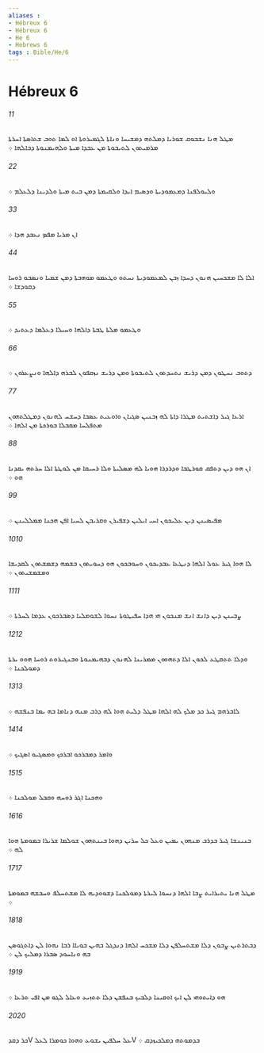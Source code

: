 ```yaml
---
aliases : 
- Hébreux 6
- Hébreux 6
- He 6
- Hebrews 6
tags : Bible/He/6
---
```


# Hébreux 6

###### 11
ܡܛܠ ܗܢܐ ܢܫܒܘܩ ܫܘܪܝܐ ܕܡܠܬܗ ܕܡܫܝܚܐ ܘܢܐܬܐ ܠܓܡܝܪܘܬܐ ܐܘ ܠܡܐ ܬܘܒ ܫܬܐܤܬܐ ܐܚܪܬܐ ܡܪܡܝܬܘܢ ܠܬܝܒܘܬܐ ܡܢ ܥܒܕܐ ܡܝܬܐ ܘܠܗܝܡܢܘܬܐ ܕܒܐܠܗܐ ܀
###### 22
ܘܠܝܘܠܦܢܐ ܕܡܥܡܘܕܝܬܐ ܘܕܤܝܡ ܐܝܕܐ ܘܠܩܝܡܬܐ ܕܡܢ ܒܝܬ ܡܝܬܐ ܘܠܕܝܢܐ ܕܠܥܠܡ ܀
###### 33
ܐܢ ܡܪܝܐ ܡܦܤ ܢܥܒܕ ܗܕܐ ܀
###### 44
ܐܠܐ ܠܐ ܡܫܟܚܝܢ ܗܢܘܢ ܕܚܕܐ ܙܒܢ ܠܡܥܡܘܕܝܬܐ ܢܚܬܘ ܘܛܥܡܘ ܡܘܗܒܬܐ ܕܡܢ ܫܡܝܐ ܘܢܤܒܘ ܪܘܚܐ ܕܩܘܕܫܐ ܀
###### 55
ܘܛܥܡܘ ܡܠܬܐ ܛܒܬܐ ܕܐܠܗܐ ܘܚܝܠܐ ܕܥܠܡܐ ܕܥܬܝܕ ܀
###### 66
ܕܬܘܒ ܢܚܛܘܢ ܕܡܢ ܕܪܝܫ ܢܬܚܕܬܘܢ ܠܬܝܒܘܬܐ ܘܡܢ ܕܪܝܫ ܢܙܩܦܘܢ ܠܒܪܗ ܕܐܠܗܐ ܘܢܨܥܪܘܢ ܀
###### 77
ܐܪܥܐ ܓܝܪ ܕܐܫܬܝܬ ܡܛܪܐ ܕܐܬܐ ܠܗ ܙܒܢܝܢ ܤܓܝܐܢ ܘܐܘܥܝܬ ܥܤܒܐ ܕܚܫܚ ܠܗܢܘܢ ܕܡܛܠܬܗܘܢ ܡܬܦܠܚܐ ܡܩܒܠܐ ܒܘܪܟܬܐ ܡܢ ܐܠܗܐ ܀
###### 88
ܐܢ ܗܘ ܕܝܢ ܕܬܦܩ ܩܘܪܛܒܐ ܘܕܪܕܪܐ ܗܘܝܐ ܠܗ ܡܤܠܝܬܐ ܘܠܐ ܪܚܝܩܐ ܡܢ ܠܘܛܬܐ ܐܠܐ ܚܪܬܗ ܝܩܕܢܐ ܗܘ ܀
###### 99
ܡܦܝܤܝܢܢ ܕܝܢ ܥܠܝܟܘܢ ܐܚܝ ܐܝܠܝܢ ܕܫܦܝܪܢ ܘܩܪܝܒܢ ܠܚܝܐ ܐܦܢ ܗܟܢܐ ܡܡܠܠܝܢܢ ܀
###### 1010
ܠܐ ܗܘܐ ܓܝܪ ܥܘܠ ܐܠܗܐ ܕܢܛܥܐ ܥܒܕܝܟܘܢ ܘܚܘܒܟܘܢ ܗܘ ܕܚܘܝܬܘܢ ܒܫܡܗ ܕܫܡܫܬܘܢ ܠܩܕܝܫܐ ܘܡܫܡܫܝܬܘܢ ܀
###### 1111
ܨܒܝܢܢ ܕܝܢ ܕܐܢܫ ܐܢܫ ܡܢܟܘܢ ܗܝ ܗܕܐ ܚܦܝܛܘܬܐ ܢܚܘܐ ܠܫܘܡܠܝܐ ܕܤܒܪܟܘܢ ܥܕܡܐ ܠܚܪܬܐ ܀
###### 1212
ܘܕܠܐ ܬܬܩܛܥ ܠܟܘܢ ܐܠܐ ܕܬܗܘܘܢ ܡܡܪܝܢܐ ܠܗܢܘܢ ܕܒܗܝܡܢܘܬܐ ܘܒܢܓܝܪܘܬ ܪܘܚܐ ܗܘܘ ܝܪܬܐ ܕܡܘܠܟܢܐ ܀
###### 1313
ܠܐܒܪܗܡ ܓܝܪ ܟܕ ܡܠܟ ܠܗ ܐܠܗܐ ܡܛܠ ܕܠܝܬ ܗܘܐ ܠܗ ܕܪܒ ܡܢܗ ܕܢܐܡܐ ܒܗ ܝܡܐ ܒܢܦܫܗ ܀
###### 1414
ܘܐܡܪ ܕܡܒܪܟܘ ܐܒܪܟܟ ܘܡܤܓܝܘ ܐܤܓܝܟ ܀
###### 1515
ܘܗܟܢܐ ܐܓܪ ܪܘܚܗ ܘܩܒܠ ܡܘܠܟܢܐ ܀
###### 1616
ܒܢܝܢܫܐ ܓܝܪ ܒܕܪܒ ܡܢܗܘܢ ܝܡܝܢ ܘܥܠ ܟܠ ܚܪܝܢ ܕܗܘܐ ܒܝܢܬܗܘܢ ܫܘܠܡܐ ܫܪܝܪܐ ܒܡܘܡܬܐ ܗܘܐ ܠܗ ܀
###### 1717
ܡܛܠ ܗܢܐ ܝܬܝܪܐܝܬ ܨܒܐ ܐܠܗܐ ܕܢܚܘܐ ܠܝܪܬܐ ܕܡܘܠܟܢܐ ܕܫܘܘܕܝܗ ܠܐ ܡܫܬܚܠܦ ܘܚܒܫܗ ܒܡܘܡܬܐ ܀
###### 1818
ܕܒܬܪܬܝܢ ܨܒܘܢ ܕܠܐ ܡܫܬܚܠܦܢ ܕܠܐ ܡܫܟܚ ܐܠܗܐ ܕܢܕܓܠ ܒܗܝܢ ܒܘܝܐܐ ܪܒܐ ܢܗܘܐ ܠܢ ܕܐܬܓܘܤܢ ܒܗ ܘܢܐܚܘܕ ܤܒܪܐ ܕܡܠܝܟ ܠܢ ܀
###### 1919
ܗܘ ܕܐܝܬܘܗܝ ܠܢ ܐܝܟ ܐܘܩܝܢܐ ܕܠܒܝܟ ܒܢܦܫܢ ܕܠܐ ܬܬܙܝܥ ܘܥܐܠ ܠܓܘ ܡܢ ܐܦܝ ܬܪܥܐ ܀
###### 2020
ܟܪ ܕܩܕV ܥܠ ܚܠܦܝܢ ܝܫܘܥ ܘܗܘܐ ܟܘܡܪܐ ܠܥܠV ܒܕܡܘܬܗ ܕܡܠܟܝܙܕܩ ܀
